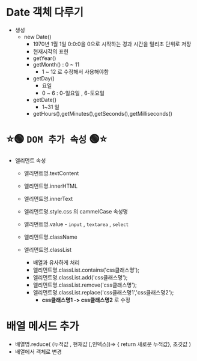 # Date 객체 다루기
- 생성
  - new Date()
    - 1970년 1월 1일 0:0:0을 0으로 시작하는 경과 시간을 밀리초 단위로 저장
    - 현재시각의 표현
    - getYear()
    - getMonth() : 0 ~ 11
      - 1 ~ 12 로 수정해서 사용해야함
    - getDay()
      - 요일
      - 0 ~ 6 :  0-일요일 , 6-토요일
    - getDate()
      - 1~31 일
    - getHours(),getMinutes(),getSeconds(),getMilliseconds()


# ⭐🟢 `DOM 추가 속성` 🟢⭐
- 엘리먼트 속성
  - 엘리먼트명.textContent
  - 엘리먼트명.innerHTML
  - 엘리먼트명.innerText
  
  - 엘리먼트명.style.css 의 cammelCase 속성명 
  - 엘리먼트명.value - `input` , `textarea` , `select`
    
  - 엘리먼트명.className
  - 엘리먼트명.classList  
    - 배열과 유사하게 처리 
    - 엘리먼트명.classList.contains('css클래스명');
    - 엘리먼트명.classList.add('css클래스명');
    - 엘리먼트명.classList.remove('css클래스명');
    - 엘리먼트명.classList.replace('css클래스명1','css클래스명2'); 
      -  **css클래스명1 ->  css클래스명2** 로 수정



# 배열 메서드 추가
- 배열명.reduce( 
    (누적값 , 현재값 [,인덱스])=> { return 새로운 누적값},
    초깃값
  )
- 배열에서 객체로 변경
